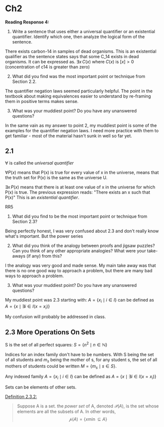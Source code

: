 # Ch2

**Reading Response 4:**

1.  Write a sentence that uses either a universal quantifier or an existential quantifier. Identify which one, then analyze the logical form of the sentence.

There exists carbon-14 in samples of dead organisms. This is an existential qualifier as the sentence states says that some C_14 exists in dead organisms. It can be expressed as. $\exists x \,C(x)$ where $C(x)$ is $[x]>0$ (concentration of c14 is greater than zero)

2.  What did you find was the most important point or technique from Section 2.2.

The quantifier negation laws seemed particularly helpful. The point in the textbook about making equivalences easier to understand by re-framing them in positive terms makes sense.


3.  What was your muddiest point? Do you have any unanswered questions?

In the same vain as my answer to point 2, my muddiest point is some of the examples for the quantifier negation laws. I need more practice with them to get familiar - most of the material hasn't sunk in well so far yet.

## 2.1

$\forall$ is called the *universal quantifier* 

$\forall P(x)$ means that P(x) is true for every value of x in the universe, means that the truth set for P(x) is the same as the universe U.

$\exists x\,P(x)$ means that there is at least one value of x in the universe for which P(x) is true. The previous expression reads: "There exists an x such that P(x)" This is an *existential quantifier*.

RR5 

1.  What did you find to be the most important point or technique from Section 2.3?  

Being perfectly honest, I was very confused about 2.3 and don't really know what's important. But the power series 

2.  What did you think of the analogy between proofs and jigsaw puzzles? Can you think of any other appropriate analogies? What were your take-aways (if any) from this?  

I the analogy was very good and made sense. My main take away was that there is no one good way to approach a problem, but there are many bad ways to approach a problem.

3.  What was your muddiest point? Do you have any unanswered questions?

My muddiest point was 2.3 starting with:
$A = \{x_i \mid i \in I\}$ can be defined as $A = \{ 
x \mid \exists i \in I(x = x_i)\}$

My confusion will probably be addressed in class.


## 2.3 More Operations On Sets

S is the set of all perfect squares: $S = \{n^2\mid n \in \mathbb{N}\}$

Indices for an index family don't have to be numbers. With S being the set of all students and $m_s$ being the mother of s, for any student s, the set of all mothers of students could be written  $M = \{m_s \mid s \in S\}$.


Any indexed family $A = \{x_i \mid i \in I\}$ can be defined as $A = \{ 
x \mid \exists i \in I(x = x_i)\}$


Sets can be elements of other sets.

<u>Definition 2.3.2:</u>

> Suppose A is a set. the *power set* of A, denoted $\mathcal{P}(A)$, is the set whose elements are all the subsets of A. In other words,
> $$\mathcal{p}(A) = \{x \min  \subseteq A\}$$





